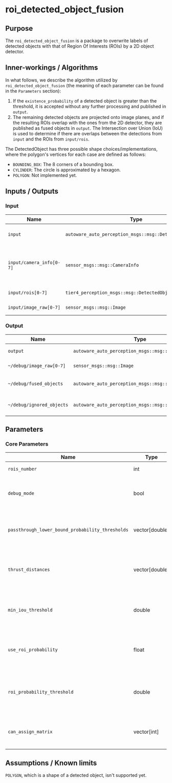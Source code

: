 # roi_detected_object_fusion

## Purpose

The `roi_detected_object_fusion` is a package to overwrite labels of detected objects with that of Region Of Interests (ROIs) by a 2D object detector.

## Inner-workings / Algorithms

In what follows, we describe the algorithm utilized by `roi_detected_object_fusion` (the meaning of each parameter can be found in the `Parameters` section):

1. If the `existence_probability` of a detected object is greater than the threshold, it is accepted without any further processing and published in `output`.
2. The remaining detected objects are projected onto image planes, and if the resulting ROIs overlap with the ones from the 2D detector, they are published as fused objects in `output`. The Intersection over Union (IoU) is used to determine if there are overlaps between the detections from `input` and the ROIs from `input/rois`.

The DetectedObject has three possible shape choices/implementations, where the polygon's vertices for each case are defined as follows:

- `BOUNDING_BOX`: The 8 corners of a bounding box.
- `CYLINDER`: The circle is approximated by a hexagon.
- `POLYGON`: Not implemented yet.

## Inputs / Outputs

### Input

| Name                     | Type                                                     | Description                                                |
| ------------------------ | -------------------------------------------------------- | ---------------------------------------------------------- |
| `input`                  | `autoware_auto_perception_msgs::msg::DetectedObjects`    | input detected objects                                     |
| `input/camera_info[0-7]` | `sensor_msgs::msg::CameraInfo`                           | camera information to project 3d points onto image planes. |
| `input/rois[0-7]`        | `tier4_perception_msgs::msg::DetectedObjectsWithFeature` | ROIs from each image.                                      |
| `input/image_raw[0-7]`   | `sensor_msgs::msg::Image`                                | images for visualization.                                  |

### Output

| Name                      | Type                                                  | Description                |
| ------------------------- | ----------------------------------------------------- | -------------------------- |
| `output`                  | `autoware_auto_perception_msgs::msg::DetectedObjects` | detected objects           |
| `~/debug/image_raw[0-7]`  | `sensor_msgs::msg::Image`                             | images for visualization,  |
| `~/debug/fused_objects`   | `autoware_auto_perception_msgs::msg::DetectedObjects` | fused detected objects     |
| `~/debug/ignored_objects` | `autoware_auto_perception_msgs::msg::DetectedObjects` | not fused detected objects |

## Parameters

### Core Parameters

| Name                                             | Type           | Description                                                                                                               |
| ------------------------------------------------ | -------------- | ------------------------------------------------------------------------------------------------------------------------- |
| `rois_number`                                    | int            | the number of input rois                                                                                                  |
| `debug_mode`                                     | bool           | If set to `true`, the node subscribes to the image topic and publishes an image with debug drawings.                      |
| `passthrough_lower_bound_probability_thresholds` | vector[double] | If the `existence_probability` of a detected object is greater than the threshold, it is published in output.             |
| `thrust_distances` | vector[double] | If the distance of a detected object from the origin of frame_id is greater than the threshold, it is published in output.             |
| `min_iou_threshold`                              | double         | If the iou between detected objects and rois is greater than `min_iou_threshold`, the objects are classified as fused.    |
| `use_roi_probability`                            | float          | If set to `true`, the algorithm uses `existence_probability` of ROIs to match with the that of detected objects.          |
| `roi_probability_threshold`                      | double         | If the `existence_probability` of ROIs is greater than the threshold, matched detected objects are published in `output`. |
| `can_assign_matrix`                              | vector[int]    | association matrix between rois and detected_objects to check that two rois on images can be match                        |

## Assumptions / Known limits

`POLYGON`, which is a shape of a detected object, isn't supported yet.
